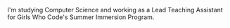 I'm studying Computer Science and working as a Lead Teaching Assistant for Girls Who Code's Summer Immersion Program. 

